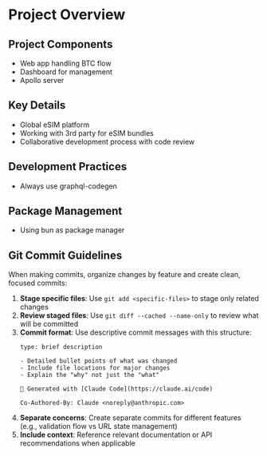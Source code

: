 # Project Overview

## Project Components
- Web app handling BTC flow
- Dashboard for management
- Apollo server

## Key Details
- Global eSIM platform
- Working with 3rd party for eSIM bundles
- Collaborative development process with code review

## Development Practices
- Always use graphql-codegen

## Package Management
- Using bun as package manager

## Git Commit Guidelines
When making commits, organize changes by feature and create clean, focused commits:

1. **Stage specific files**: Use `git add <specific-files>` to stage only related changes
2. **Review staged files**: Use `git diff --cached --name-only` to review what will be committed
3. **Commit format**: Use descriptive commit messages with this structure:
   ```
   type: brief description
   
   - Detailed bullet points of what was changed
   - Include file locations for major changes
   - Explain the "why" not just the "what"
   
   🤖 Generated with [Claude Code](https://claude.ai/code)
   
   Co-Authored-By: Claude <noreply@anthropic.com>
   ```
4. **Separate concerns**: Create separate commits for different features (e.g., validation flow vs URL state management)
5. **Include context**: Reference relevant documentation or API recommendations when applicable